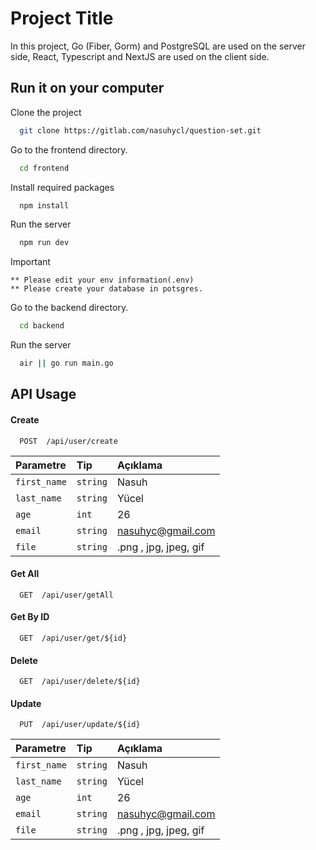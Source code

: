 # Project Title

In this project, Go (Fiber, Gorm) and PostgreSQL are used on the server side, React, Typescript and NextJS are used on the client side.

## Run it on your computer

Clone the project

```bash
  git clone https://gitlab.com/nasuhycl/question-set.git
```

Go to the frontend directory.

```bash
  cd frontend
```

Install required packages

```bash
  npm install
```

Run the server

```bash
  npm run dev
```

Important

```
** Please edit your env information(.env)
** Please create your database in potsgres.

```

Go to the backend directory.

```bash
  cd backend
```

Run the server

```bash
  air || go run main.go
```

## API Usage

#### Create

```http
  POST  /api/user/create
```

| Parametre    | Tip      | Açıklama              |
| :----------- | :------- | :-------------------- |
| `first_name` | `string` | Nasuh                 |
| `last_name`  | `string` | Yücel                 |
| `age`        | `int`    | 26                    |
| `email`      | `string` | nasuhyc@gmail.com     |
| `file`       | `string` | .png , jpg, jpeg, gif |

#### Get All

```http
  GET  /api/user/getAll
```

#### Get By ID

```http
  GET  /api/user/get/${id}
```

#### Delete

```http
  GET  /api/user/delete/${id}
```

#### Update

```http
  PUT  /api/user/update/${id}
```

| Parametre    | Tip      | Açıklama              |
| :----------- | :------- | :-------------------- |
| `first_name` | `string` | Nasuh                 |
| `last_name`  | `string` | Yücel                 |
| `age`        | `int`    | 26                    |
| `email`      | `string` | nasuhyc@gmail.com     |
| `file`       | `string` | .png , jpg, jpeg, gif |

